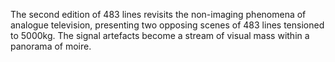 The second edition of 483 lines revisits the non-imaging phenomena of analogue television, presenting two opposing scenes of 483 lines tensioned to 5000kg. The signal artefacts become a stream of visual mass within a panorama of moire. 

